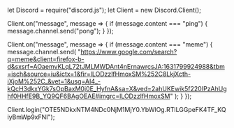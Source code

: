 let Discord = require("discord.js");
let Client = new Discord.Client();

Client.on("message", message => {
  if (message.content === "ping") {
    message.channel.send("pong");
  }
});

Client.on("message", message => {
  if (message.content === "meme") {
    message.channel.send(
      "https://www.google.com/search?q=meme&client=firefox-b-d&sxsrf=AOaemvKLqL72tJMLMWDAnt4nErnawrcsJA:1631799924988&tbm=isch&source=iu&ictx=1&fir=lLODzzlfHmoxSM%252C8LkjXcth-iXjoM%252C_&vet=1&usg=AI4_-kQcH3dkxYGk7sOpBaxM0j0E_HyfnA&sa=X&ved=2ahUKEwik5f220IPzAhUghf0HHfE9B_YQ9QF6BAgOEAE#imgrc=lLODzzlfHmoxSM"
    );
  }
});

Client.login("OTE5NDkxNTM4NDc0NjM1MjY0.YbWlOg.RTlLGGpeFK4TF_KQiyBmWp9xFNI");
